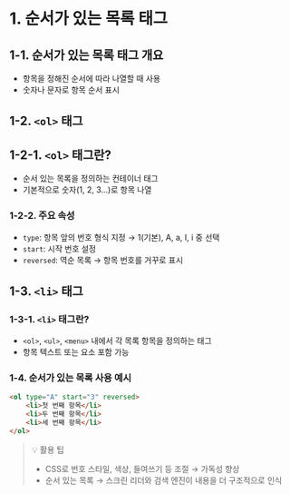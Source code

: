 # 1. 순서가 있는 목록 태그

## 1-1. 순서가 있는 목록 태그 개요

-   항목을 정해진 순서에 따라 나열할 때 사용
-   숫자나 문자로 항목 순서 표시

## 1-2. `<ol>` 태그

## 1-2-1. `<ol>` 태그란?

-   순서 있는 목록을 정의하는 컨테이너 태그
-   기본적으로 숫자(1, 2, 3...)로 항목 나열

### 1-2-2. 주요 속성

-   `type`: 항목 앞의 번호 형식 지정 → 1(기본), A, a, I, i 중 선택
-   `start`: 시작 번호 설정
-   `reversed`: 역순 목록 → 항목 번호를 거꾸로 표시

## 1-3. `<li>` 태그

### 1-3-1. `<li>` 태그란?

-   `<ol>`, `<ul>`, `<menu>` 내에서 각 목록 항목을 정의하는 태그
-   항목 텍스트 또는 요소 포함 가능

### 1-4. 순서가 있는 목록 사용 예시

```html
<ol type="A" start="3" reversed>
    <li>첫 번째 항목</li>
    <li>두 번째 항목</li>
    <li>세 번째 항목</li>
</ol>
```

> 💡 활용 팁
>
> -   CSS로 번호 스타일, 색상, 들여쓰기 등 조절 → 가독성 향상
> -   순서 있는 목록 → 스크린 리더와 검색 엔진이 내용을 더 구조적으로 인식
